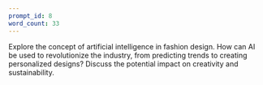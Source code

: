 ```yaml
---
prompt_id: 8
word_count: 33
---
```


Explore the concept of artificial intelligence in fashion design. How can AI be used to revolutionize the industry, from predicting trends to creating personalized designs? Discuss the potential impact on creativity and sustainability.
